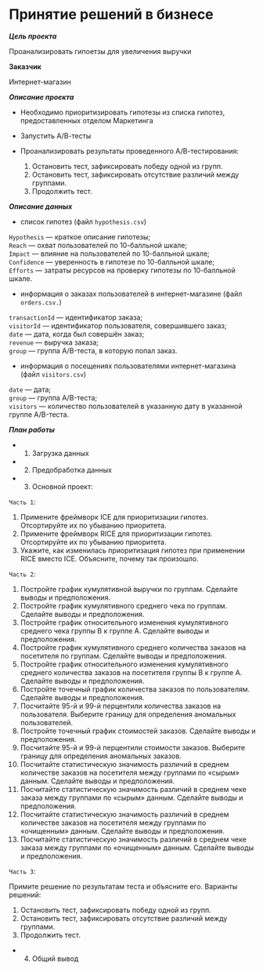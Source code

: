 # Принятие решений в бизнесе

***Цель проекта***

Проанализировать гипоетзы для увеличения выручки 

**Заказчик**

Интернет-магазин

***Описание проекта***

* Необходимо приоритизировать гипотезы из списка гипотез, предоставленных отделом Маркетинга

* Запустить А/В-тесты

* Проанализировать результаты проведенного А/В-тестирования:
   
    1. Остановить тест, зафиксировать победу одной из групп.     
    2. Остановить тест, зафиксировать отсутствие различий между группами.     
    3. Продолжить тест.

 ***Описание данных***


*    список гипотез (файл `hypothesis.csv`)

`Hypothesis` — краткое описание гипотезы;   
`Reach` — охват пользователей по 10-балльной шкале;   
`Impact` — влияние на пользователей по 10-балльной шкале;   
`Confidence` — уверенность в гипотезе по 10-балльной шкале;    
`Efforts` — затраты ресурсов на проверку гипотезы по 10-балльной шкале.   

 
*    информация о заказах пользователей в интернет-магазине (файл `orders.csv.`)    

`transactionId` — идентификатор заказа;    
`visitorId` — идентификатор пользователя, совершившего заказ;    
`date` — дата, когда был совершён заказ;    
`revenue` — выручка заказа;    
`group` — группа A/B-теста, в которую попал заказ.    

 
*    информация о посещениях пользователями интернет-магазина (файл `visitors.csv`)

`date` — дата;   
`group` — группа A/B-теста;    
`visitors` — количество пользователей в указанную дату в указанной группе A/B-теста.    

 ***План работы***

- 1. Загрузка данных
- 2. Предобработка данных
- 3. Основной проект:

`Часть 1`:

1. Примените фреймворк ICE для приоритизации гипотез. Отсортируйте их по убыванию приоритета.
2. Примените фреймворк RICE для приоритизации гипотез. Отсортируйте их по убыванию приоритета.
3. Укажите, как изменилась приоритизация гипотез при применении RICE вместо ICE. Объясните, почему так произошло.

`Часть 2`:

 1. Постройте график кумулятивной выручки по группам. Сделайте выводы и предположения.
 2. Постройте график кумулятивного среднего чека по группам. Сделайте выводы и предположения.
 3. Постройте график относительного изменения кумулятивного среднего чека группы B к группе A. Сделайте выводы и предположения.
 4. Постройте график кумулятивного среднего количества заказов на посетителя по группам. Сделайте выводы и предположения.
 5. Постройте график относительного изменения кумулятивного среднего количества заказов на посетителя группы B к группе A. Сделайте выводы и предположения.
 6. Постройте точечный график количества заказов по пользователям. Сделайте выводы и предположения.
 7. Посчитайте 95-й и 99-й перцентили количества заказов на пользователя. Выберите границу для определения аномальных пользователей.
 8. Постройте точечный график стоимостей заказов. Сделайте выводы и предположения.
 9. Посчитайте 95-й и 99-й перцентили стоимости заказов. Выберите границу для определения аномальных заказов.
 10. Посчитайте статистическую значимость различий в среднем количестве заказов на посетителя между группами по «сырым» данным. Сделайте выводы и предположения.
 11. Посчитайте статистическую значимость различий в среднем чеке заказа между группами по «сырым» данным. Сделайте выводы и предположения.
 12. Посчитайте статистическую значимость различий в среднем количестве заказов на посетителя между группами по «очищенным» данным. Сделайте выводы и предположения.
 13. Посчитайте статистическую значимость различий в среднем чеке заказа между группами по «очищенным» данным. Сделайте выводы и предположения.
 
`Часть 3`:

Примите решение по результатам теста и объясните его. Варианты решений: 
   
 1. Остановить тест, зафиксировать победу одной из групп. 
 2. Остановить тест, зафиксировать отсутствие различий между группами. 
 3. Продолжить тест.
 
- 4. Общий вывод
